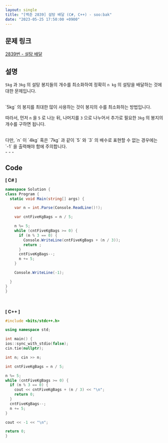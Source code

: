 ```yaml
---
layout: single
title: "[백준 2839] 설탕 배달 (C#, C++) - soo:bak"
date: "2023-05-25 17:50:00 +0900"
---
```


## 문제 링크
  [2839번 - 설탕 배달](https://www.acmicpc.net/problem/2839)

## 설명
`5kg` 과 `3kg` 의 설탕 봉지들의 개수를 최소화하여 정확히 `n kg` 의 설탕을 배달하는 것에 대한 문제입니다. <br>

<br>
`5kg` 의 봉지를 최대한 많이 사용하는 것이 봉지의 수를 최소화하는 방법입니다. <br>

따라서, 먼저 `n` 을 `5` 로 나눈 뒤, 나머지를 `3` 으로 나누어서 추가로 필요한 `3kg` 의 봉지의 개수를 구하면 됩니다. <br>

<br>
다만, `n` 이 `4kg` 혹은 `7kg` 과 같이 `5` 와 `3` 의 배수로 표현할 수 없는 경우에는 `-1` 을 출력해야 함에 주의합니다. <br>
- - -

## Code
<b>[ C# ] </b>
<br>

  ```c#
namespace Solution {
  class Program {
    static void Main(string[] args) {

      var n = int.Parse(Console.ReadLine()!);

      var cntFiveKgBags = n / 5;

      n %= 5;
      while (cntFiveKgBags >= 0) {
        if (n % 3 == 0) {
          Console.WriteLine(cntFiveKgBags + (n / 3));
          return ;
        }
        cntFiveKgBags--;
        n += 5;
      }

      Console.WriteLine(-1);

    }
  }
}
  ```
<br><br>
<b>[ C++ ] </b>
<br>

  ```c++
#include <bits/stdc++.h>

using namespace std;

int main() {
  ios::sync_with_stdio(false);
  cin.tie(nullptr);

  int n; cin >> n;

  int cntFiveKgBags = n / 5;

  n %= 5;
  while (cntFiveKgBags >= 0) {
    if (n % 3 == 0) {
      cout << cntFiveKgBags + (n / 3) << "\n";
      return 0;
    }
    cntFiveKgBags--;
    n += 5;
  }

  cout << -1 << "\n";

  return 0;
}
  ```
